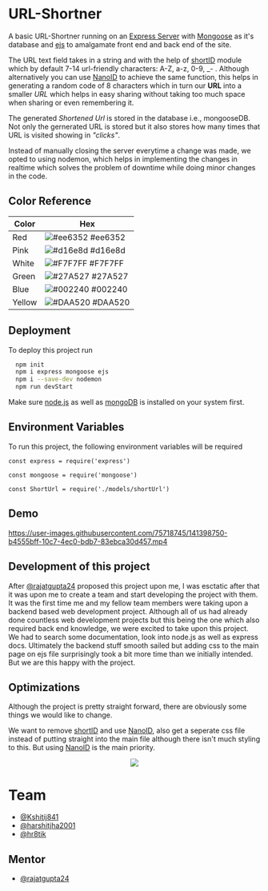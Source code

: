 
# URL-Shortner

A basic URL-Shortner running on an [Express Server](https://expressjs.com) with [Mongoose](https://mongoosejs.com) as it's database and [ejs](https://ejs.co) to amalgamate front end and back end of the site.

The URL text field takes in a string and with the help of [shortID](https://www.npmjs.com/package/shortid) module which by default 7-14 url-friendly characters: A-Z, a-z, 0-9, _- . Although alternatively you can use [NanoID](https://github.com/ai/nanoid/) to achieve the same function, this helps in generating a random code of 8 characters which in turn our **URL** into a smaller *URL* which helps in easy sharing without taking too much space when sharing or even remembering it.

The generated *Shortened Url* is stored in the database i.e., mongooseDB. Not only the gernerated URL is stored but it also stores how many times that URL is visited showing in *"clicks"*.

Instead of manually closing the server everytime a change was made, we opted to using nodemon, which helps in implementing the changes in realtime which solves the problem of downtime while doing minor changes in the code.

## Color Reference

| Color             | Hex                                                                |
| ----------------- | ------------------------------------------------------------------ |
| Red | ![#ee6352](https://via.placeholder.com/10/ee6352?text=+) #ee6352 |
| Pink | ![#d16e8d](https://via.placeholder.com/10/d16e8d?text=+) #d16e8d |
| White | ![#F7F7FF](https://via.placeholder.com/10/F7F7FF?text=+) #F7F7FF |
| Green | ![#27A527](https://via.placeholder.com/10/27A527?text=+) #27A527 |
| Blue | ![#002240](https://via.placeholder.com/10/002240?text=+) #002240 |
| Yellow | ![#DAA520](https://via.placeholder.com/10/DAA520?text=+) #DAA520 |





## Deployment

To deploy this project run

```bash
  npm init
  npm i express mongoose ejs
  npm i --save-dev nodemon
  npm run devStart
```
Make sure [node.js](https://nodejs.org/en/) as well as [mongoDB](https://docs.mongodb.com/manual/installation/) is installed on your system first.


## Environment Variables

To run this project, the following environment variables will be required

`const express = require('express')`

`const mongoose = require('mongoose')`

`const ShortUrl = require('./models/shortUrl')`



## Demo

https://user-images.githubusercontent.com/75718745/141398750-b4555bff-10c7-4ec0-bdb7-83ebca30d457.mp4
## Development of this project

After [@rajatgupta24](https://github.com/rajatgupta24) proposed this project upon me, I was esctatic after that it was upon me to create a team and start developing the project with them.
It was the first time me and my fellow team members were taking upon a backend based web development project. Although all of us had already done countless web development projects but this being the one which also required back end knowledge, we were excited to take upon this project. We had to search some documentation, look into node.js as well as express docs. Ultimately the backend stuff smooth sailed but adding css to the main page on ejs file surprisingly took a bit more time than we initially intended. But we are this happy with the project.


## Optimizations

Although the project is pretty straight forward, there are obviously some things we would like to change.

We want to remove [shortID](https://www.npmjs.com/package/shortid) and use [NanoID](https://github.com/ai/nanoid/), also get a seperate css file instead of putting straight into the main file although there isn't much styling to this. But using [NanoID](https://github.com/ai/nanoid/) is the main priority.

<p align="center">
  <img src="https://user-images.githubusercontent.com/75718745/141401670-de09a4ed-10e7-4d0e-adc1-8a9d824e8105.png" />
</p>

# Team

- [@Kshitij841](https://github.com/Kshitij841)
- [@harshitjha2001](https://github.com/harshitjha2001)
- [@hr8tik](https://github.com/hr8tik)

## Mentor

- [@rajatgupta24](https://github.com/rajatgupta24)

